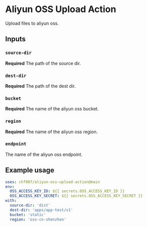 # Aliyun OSS Upload Action

Upload files to aliyun oss.

## Inputs

### `source-dir`

**Required** The path of the source dir.

### `dest-dir`

**Required** The path of the dest dir.

### `bucket`

**Required** The name of the aliyun oss bucket.

### `region`

**Required** The name of the aliyun oss region.

### `endpoint`

The name of the aliyun oss endpoint.

## Example usage

```yaml
uses: chf007/aliyun-oss-upload-action@main
env:
  OSS_ACCESS_KEY_ID: ${{ secrets.OSS_ACCESS_KEY_ID }}
  OSS_ACCESS_KEY_SECRET: ${{ secrets.OSS_ACCESS_KEY_SECRET }}
with:
  source-dir: 'dist'
  dest-dir: 'apps/app-test/v1'
  bucket: 'static'
  region: 'oss-cn-shenzhen'
```

